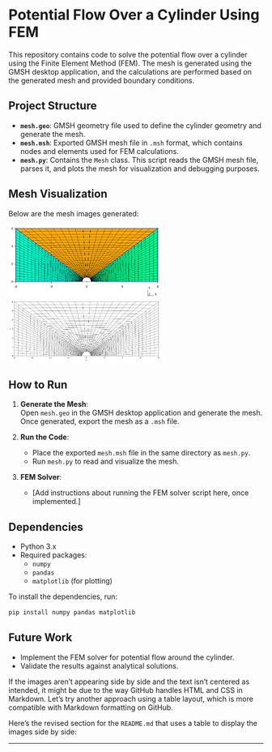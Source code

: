 # Potential Flow Over a Cylinder Using FEM

This repository contains code to solve the potential flow over a cylinder using the Finite Element Method (FEM). The mesh is generated using the GMSH desktop application, and the calculations are performed based on the generated mesh and provided boundary conditions.

## Project Structure

- **`mesh.geo`**: GMSH geometry file used to define the cylinder geometry and generate the mesh.
- **`mesh.msh`**: Exported GMSH mesh file in `.msh` format, which contains nodes and elements used for FEM calculations.
- **`mesh.py`**: Contains the `Mesh` class. This script reads the GMSH mesh file, parses it, and plots the mesh for visualization and debugging purposes.

## Mesh Visualization

Below are the mesh images generated:

<img src="gmsh.png" alt="GMSH Mesh" width="300"/> <img src="mesh.png" alt="Python Mesh" width="300"/>

## How to Run

1. **Generate the Mesh**:  
   Open `mesh.geo` in the GMSH desktop application and generate the mesh. Once generated, export the mesh as a `.msh` file.

2. **Run the Code**:
   - Place the exported `mesh.msh` file in the same directory as `mesh.py`.
   - Run `mesh.py` to read and visualize the mesh.

3. **FEM Solver**:
   - [Add instructions about running the FEM solver script here, once implemented.]

## Dependencies

- Python 3.x
- Required packages: 
  - `numpy`
  - `pandas`
  - `matplotlib` (for plotting)

To install the dependencies, run:
```bash
pip install numpy pandas matplotlib
```

## Future Work
- Implement the FEM solver for potential flow around the cylinder.
- Validate the results against analytical solutions.

If the images aren’t appearing side by side and the text isn’t centered as intended, it might be due to the way GitHub handles HTML and CSS in Markdown. Let’s try another approach using a table layout, which is more compatible with Markdown formatting on GitHub.

Here’s the revised section for the `README.md` that uses a table to display the images side by side:

---
